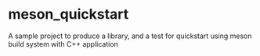 # meson_quickstart
A sample project to produce a library, and a test for quickstart using meson build system with C++ application
